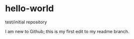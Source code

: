 # hello-world
test/initial repository

I am new to Github; this is my first edit to my readme branch.
